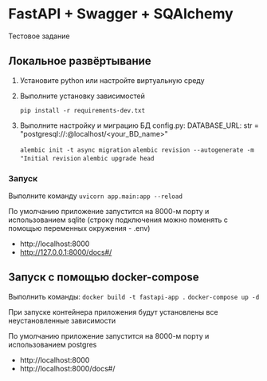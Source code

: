 # FastAPI + Swagger + SQAlchemy

Тестовое задание

## Локальное развёртывание

1. Установите python или настройте виртуальную среду
2. Выполните установку зависимостей

   ```pip install -r requirements-dev.txt```
3. Выполните настройку и миграцию БД
   config.py:
      DATABASE_URL: str = "postgresql://<username>:<password>@localhost/<your_BD_name>"

   ```alembic init -t async migration```
   ```alembic revision --autogenerate -m "Initial revision```
   ```alembic upgrade head```

### Запуск

Выполните команду `uvicorn app.main:app --reload`

По умолчанию приложение запустится на 8000-м порту и использованием sqlite (строку подключения можно поменять с помощью
переменных окружения - .env)

- http://localhost:8000
- http://127.0.0.1:8000/docs#/

## Запуск с помощью docker-compose

Выполнить команды:
 ```docker build -t fastapi-app .```
 ```docker-compose up -d```

При запуске контейнера приложения будут установлены все неустановленные зависимости 

По умолчанию приложение запустится на 8000-м порту и использованием postgres 

- http://localhost:8000
- http://localhost:8000/docs#/


